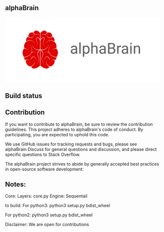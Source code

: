 ## alphaBrain
<div align="center">
  <img src="bg.png">
</div>

## Build status


## Contribution
If you want to contribute to alphaBrain, be sure to review the contribution guidelines. This project adheres to alphaBrain's code of conduct. By participating, you are expected to uphold this code.

We use GitHub issues for tracking requests and bugs, please see alphaBrain Discuss for general questions and discussion, and please direct specific questions to Stack Overflow.

The alphaBrain project strives to abide by generally accepted best practices in open-source software development:


## Notes: 
Core: Layers: core.py
Engine: Sequentail

to build: 
For python3:
python3 setup.py bdist_wheel

For python2: 
python3 setup.py bdist_wheel

Disclaimer: 
We are open for contributions



